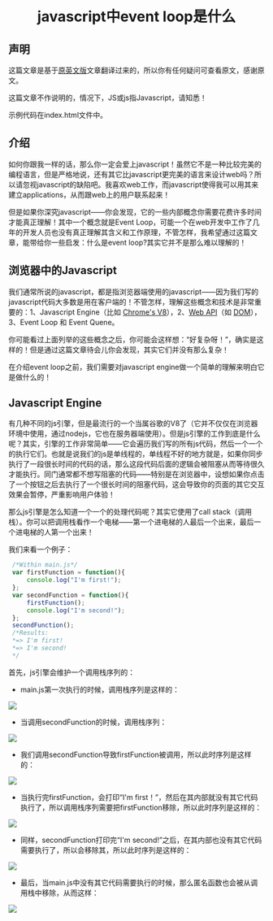 <h1 style="text-align:center;">javascript中event loop是什么</h1>

## 声明

这篇文章是基于[原英文版](http://altitudelabs.com/blog/what-is-the-javascript-event-loop/)文章翻译过来的，所以你有任何疑问可查看原文，感谢原文。

这篇文章不作说明的，情况下，JS或js指Javascript，请知悉！

示例代码在index.html文件中。

## 介绍

如何你跟我一样的话，那么你一定会爱上javascript！虽然它不是一种比较完美的编程语言，但是严格地说，还有其它比javascript更完美的语言来设计web吗？所以请忽视javascript的缺陷吧。我喜欢web工作，而javascript使得我可以用其来建立applications，从而跟web上的用户联系起来！

但是如果你深究javascript——你会发现，它的一些内部概念你需要花费许多时间才能真正理解！其中一个概念就是Event Loop，可能一个在web开发中工作了几年的开发人员也没有真正理解其含义和工作原理，不管怎样，我希望通过这篇文章，能带给你一些启发：什么是event loop?其实它并不是那么难以理解的！

## 浏览器中的Javascript

我们通常所说的javascript，都是指浏览器端使用的javascript——因为我们写的javascript代码大多数是用在客户端的！不管怎样，理解这些概念和技术是非常重要的：1、Javascript Engine（比如 [Chrome's V8](https://en.wikipedia.org/wiki/JavaScript_engine)），2、[Web API](https://developer.mozilla.org/en/docs/Web/API)（如 [DOM](https://developer.mozilla.org/en-US/docs/Web/API/Document_Object_Model)），3、Event Loop 和 Event Quene。

你可能看过上面列举的这些概念之后，你可能会这样想：“好复杂呀！”，确实是这样的！但是通过这篇文章待会儿你会发现，其实它们并没有那么复杂！

在介绍event loop之前，我们需要对javascript engine做一个简单的理解来明白它是做什么的！

## Javascript Engine

有几种不同的js引擎，但是最流行的一个当属谷歌的V8了（它并不仅仅在浏览器环境中使用，通过nodejs，它也在服务器端使用）。但是js引擎的工作到底是什么呢？其实，引擎的工作非常简单——它会遍历我们写的所有js代码，然后一个一个的执行它们。也就是说我们的js是单线程的，单线程不好的地方就是，如果你同步执行了一段很长时间的代码的话，那么这段代码后面的逻辑会被阻塞从而等待很久才能执行。同门通常都不想写阻塞的代码——特别是在浏览器中，设想如果你点击了一个按钮之后去执行了一个很长时间的阻塞代码，这会导致你的页面的其它交互效果会暂停，严重影响用户体验！

那么js引擎是怎么知道一个一个的处理代码呢？其实它使用了call stack（调用栈）。你可以把调用栈看作一个电梯——第一个进电梯的人最后一个出来，最后一个进电梯的人第一个出来！

我们来看一个例子：

```javascript
 /*Within main.js*/
 var firstFunction = function(){
     console.log("I'm first!");
 };
 var secondFunction = function(){
     firstFunction();
     console.log("I'm second!");
 };
 secondFunction();
 /*Results:
 *=> I'm first!
 *=> I'm second!
 */
```

首先，js引擎会维护一个调用栈序列的：

* main.js第一次执行的时候，调用栈序列是这样的：

![](http://altitudelabs.com/blog/content/images/2014/Jul/1-u51csgcFDi7SYoxnFljJ6w.png)

* 当调用secondFunction的时候，调用栈序列：

![](http://altitudelabs.com/blog/content/images/2014/Jul/1-QY4CM881bCmS908GSwlJiA.png)

* 我们调用secondFunction导致firstFunction被调用，所以此时序列是这样的：

![](http://altitudelabs.com/blog/content/images/2014/Jul/1-pnI4YwJpXzt1mt1leOGl2Q.png)

* 当执行完firstFunction，会打印“I'm first！”，然后在其内部就没有其它代码执行了，所以调用栈序列需要把firstFunction移除，所以此时序列是这样的：

![](http://altitudelabs.com/blog/content/images/2014/Jul/1-AKybdhXXHbkvL6Eg4pNxDQ.png)

* 同样，secondFunction打印完“I'm second!”之后，在其内部也没有其它代码需要执行了，所以会移除其，所以此时序列是这样的：

![](http://altitudelabs.com/blog/content/images/2014/Jul/1-Wx7x-aKIq2o7DmWlejRpeQ.png)

* 最后，当main.js中没有其它代码需要执行的时候，那么匿名函数也会被从调用栈中移除，从而这样：

![](http://altitudelabs.com/blog/content/images/2014/Jul/1-iYM4rq0n0VqSptkCXaiesw.png)
